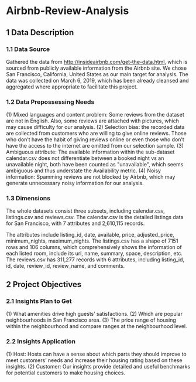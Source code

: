 # Airbnb-Review-Analysis

## 1 Data Description

### 1.1 Data Source

Gathered the data from http://insideairbnb.com/get-the-data.html, which is sourced from publicly available information from the Airbnb site. We chose San Francisco, California, United States as our main target for analysis. 
The data was collected on March 6, 2019, which has been already cleansed and aggregated where appropriate to facilitate this project.


### 1.2 Data Prepossessing Needs
(1) Mixed languages and content problem: Some reviews from the dataset are not in English. Also, some reviews are attached with pictures, which may cause difficulty for our analysis.
(2) Selection bias: the recorded data are collected from customers who are willing to give online reviews. Those who don’t have the habit of giving reviews online or even those who don’t have the access to the internet are omitted from our selection sample.
(3) Ambiguous attribute: The available information within the sub-dataset calendar.csv does not differentiate between a booked night vs an unavailable night, both have been counted as "unavailable", which seems ambiguous and thus understate the Availability metric. 
(4) Noisy information: Spamming reviews are not blocked by Airbnb, which may generate unnecessary noisy information for our analysis. 

### 1.3 Dimensions
The whole datasets consist three subsets, including calendar.csv, listings.csv and reviews.csv. The calendar.csv is the detailed listings data for San Francisco, with 7 attributes and 2,610,115 records. 

The attributes include listing_id, date, available, price, adjusted_price, minimum_nights, maximum_nights. The listings.csv has a shape of 7151 rows and 106 columns, which comprehensively shows the information of each listed room, include its url, name, summary, space, description, etc. The reviews.csv has 311,277 records with 6 attributes, including listing_id, id, date, review_id, review_name, and comments. 


## 2 Project Objectives

### 2.1 Insights Plan to Get
(1) What amenities drive high guests’ satisfactions.
(2) Which are popular neighbourhoods in San Francisco area.
(3) The price range of housing within the neighbourhood and compare ranges at the neighbourhood level.

### 2.2 Insights Application
(1) Host: Hosts can have a sense about which parts they should improve to meet customers’ needs and increase their housing rating based on these insights. 
(2) Customer: Our insights provide detailed and useful benchmarks for potential customers to make housing choices. 
